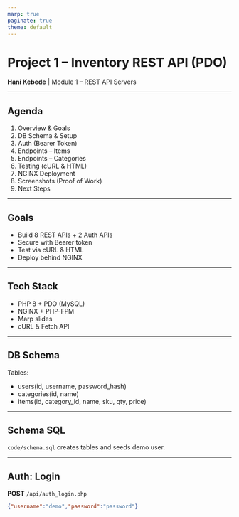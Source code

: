 ```yaml
---
marp: true
paginate: true
theme: default
---
```


# Project 1 – Inventory REST API (PDO)
**Hani Kebede** | Module 1 – REST API Servers

---

## Agenda
1. Overview & Goals
2. DB Schema & Setup
3. Auth (Bearer Token)
4. Endpoints – Items
5. Endpoints – Categories
6. Testing (cURL & HTML)
7. NGINX Deployment
8. Screenshots (Proof of Work)
9. Next Steps

---

## Goals
- Build 8 REST APIs + 2 Auth APIs  
- Secure with Bearer token  
- Test via cURL & HTML  
- Deploy behind NGINX

---

## Tech Stack
- PHP 8 + PDO (MySQL)
- NGINX + PHP-FPM
- Marp slides
- cURL & Fetch API

---

## DB Schema
Tables:
- users(id, username, password_hash)
- categories(id, name)
- items(id, category_id, name, sku, qty, price)

---

## Schema SQL
`code/schema.sql` creates tables and seeds demo user.

---

## Auth: Login
**POST** `/api/auth_login.php`
```json
{"username":"demo","password":"password"}

